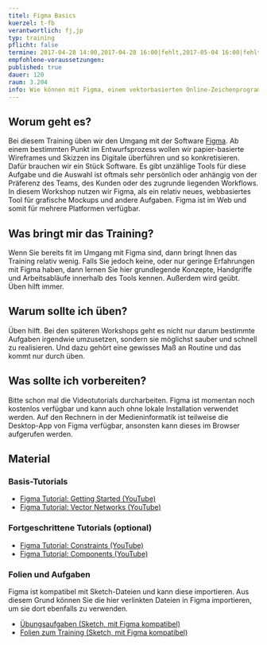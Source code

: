 ```yaml
---
titel: Figma Basics
kuerzel: t-fb
verantwortlich: fj,jp
typ: training
pflicht: false
termine: 2017-04-28 14:00,2017-04-28 16:00|fehlt,2017-05-04 16:00|fehlt
empfohlene-voraussetzungen: 
published: true
dauer: 120
raum: 3.204
info: Wie können mit Figma, einem vektorbasierten Online-Zeichenprogramm, Mockups für grafische Benutzeroberflächen und Interfaces erstellt werden?
---
```


## Worum geht es?

Bei diesem Training üben wir den Umgang mit der Software [Figma](https://www.figma.com). Ab einem bestimmten Punkt im Entwurfsprozess wollen wir papier-basierte Wireframes und Skizzen ins Digitale überführen und so konkretisieren. Dafür brauchen wir ein Stück Software. Es gibt unzählige Tools für diese Aufgabe und die Auswahl ist oftmals sehr persönlich oder anhängig von der Präferenz des Teams, des Kunden oder des zugrunde liegenden Workflows. In diesem Workshop nutzen wir Figma, als ein relativ neues, webbasiertes Tool für grafische Mockups und andere Aufgaben. Figma ist im Web und somit für mehrere Platformen verfügbar. 


## Was bringt mir das Training?

Wenn Sie bereits fit im Umgang mit Figma sind, dann bringt Ihnen das Training relativ wenig. Falls Sie jedoch keine, oder nur geringe Erfahrungen mit Figma haben, dann lernen Sie hier grundlegende Konzepte, Handgriffe und Arbeitsabläufe innerhalb des Tools kennen. Außerdem wird geübt. Üben hilft immer.

## Warum sollte ich üben?

Üben hilft. Bei den späteren Workshops geht es nicht nur darum bestimmte Aufgaben irgendwie umzusetzen, sondern sie möglichst sauber und schnell zu realisieren. Und dazu gehört eine gewisses Maß an Routine und das kommt nur durch üben.

## Was sollte ich vorbereiten?

Bitte schon mal die Videotutorials durcharbeiten. Figma ist momentan noch kostenlos verfügbar und kann auch ohne lokale Installation verwendet werden. Auf den Rechnern in der Medieninformatik ist teilweise die Desktop-App von Figma verfügbar, ansonsten kann dieses im Browser aufgerufen werden. 

## Material

### Basis-Tutorials
- [Figma Tutorial: Getting Started (YouTube)](https://www.youtube.com/watch?v=RFi7wQHUP0c)
- [Figma Tutorial: Vector Networks (YouTube)](https://www.youtube.com/watch?v=b-xDRjf5B-8)

### Fortgeschrittene Tutorials (optional)
- [Figma Tutorial: Constraints (YouTube)](https://www.youtube.com/watch?v=rRQAQ1d9q9w)
- [Figma Tutorial: Components (YouTube)](https://www.youtube.com/watch?v=RLRVv7JXvco)

### Folien und Aufgaben
Figma ist kompatibel mit Sketch-Dateien und kann diese importieren. Aus diesem Grund können Sie die hier verlinkten Dateien in Figma importieren, um sie dort ebenfalls zu verwenden.
- [Übungsaufgaben (Sketch, mit Figma kompatibel)](../../download/training-sketch-basics/Sketch_Training_GdvK_SS_17_v2.zip)
- [Folien zum Training (Sketch, mit Figma kompatibel)](../../download/training-sketch-basics/Sketch_Training_GdvK_SS_17_v2.zip)